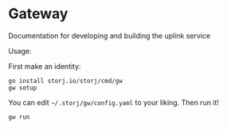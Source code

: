 # Gateway

Documentation for developing and building the uplink service

Usage:

First make an identity:
```
go install storj.io/storj/cmd/gw
gw setup
```

You can edit `~/.storj/gw/config.yaml` to your liking. Then run it!

```
gw run
```
